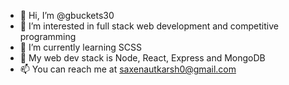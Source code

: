 - 👋 Hi, I’m @gbuckets30
- 👀 I’m interested in full stack web development and competitive programming
- 🌱 I’m currently learning SCSS
- :tada: My web dev stack is Node, React, Express and MongoDB
- 📫 You can reach me at saxenautkarsh0@gmail.com
<!---
gbuckets30/gbuckets30 is a ✨ special ✨ repository because its `README.md` (this file) appears on your GitHub profile.
You can click the Preview link to take a look at your changes.
--->
